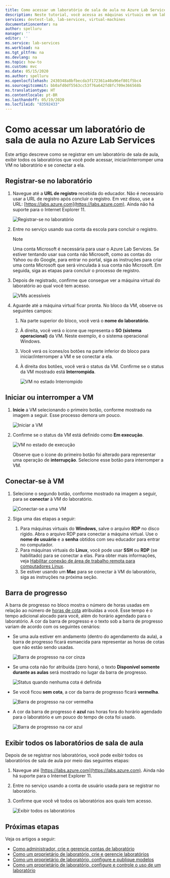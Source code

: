 ```yaml
---
title: Como acessar um laboratório de sala de aula no Azure Lab Services | Microsoft Docs
description: Neste tutorial, você acessa as máquinas virtuais em um laboratório de sala de aula configurado por um educador.
services: devtest-lab, lab-services, virtual-machines
documentationcenter: na
author: spelluru
manager: ''
editor: ''
ms.service: lab-services
ms.workload: na
ms.tgt_pltfrm: na
ms.devlang: na
ms.topic: how-to
ms.custom: mvc
ms.date: 05/15/2020
ms.author: spelluru
ms.openlocfilehash: 2430348a8bfbecda3f172361a40a96ef801f5bc4
ms.sourcegitcommit: bb0afd0df5563cc53f76a642fd8fc709e366568b
ms.translationtype: HT
ms.contentlocale: pt-BR
ms.lasthandoff: 05/19/2020
ms.locfileid: "83592433"
---
```

# <a name="how-to-access-a-classroom-lab-in-azure-lab-services"></a>Como acessar um laboratório de sala de aula no Azure Lab Services
Este artigo descreve como se registrar em um laboratório de sala de aula, exibir todos os laboratórios que você pode acessar, iniciar/interromper uma VM no laboratório e se conectar a ela. 

## <a name="register-to-the-lab"></a>Registrar-se no laboratório

1. Navegue até a **URL de registro** recebida do educador. Não é necessário usar a URL de registro após concluir o registro. Em vez disso, use a URL: [https://labs.azure.com](https://labs.azure.com). Ainda não há suporte para o Internet Explorer 11. 

    ![Registrar-se no laboratório](../media/tutorial-connect-vm-in-classroom-lab/register-lab.png)
1. Entre no serviço usando sua conta da escola para concluir o registro. 

    > [!NOTE]
    > Uma conta Microsoft é necessária para usar o Azure Lab Services. Se estiver tentando usar sua conta não Microsoft, como as contas do Yahoo ou do Google, para entrar no portal, siga as instruções para criar uma conta Microsoft que será vinculada à sua conta não Microsoft. Em seguida, siga as etapas para concluir o processo de registro. 
1. Depois de registrado, confirme que consegue ver a máquina virtual do laboratório ao qual você tem acesso. 

    ![VMs acessíveis](../media/tutorial-connect-vm-in-classroom-lab/accessible-vms.png)
1. Aguarde até a máquina virtual ficar pronta. No bloco da VM, observe os seguintes campos:
    1. Na parte superior do bloco, você verá o **nome do laboratório**.
    1. À direita, você verá o ícone que representa o **SO (sistema operacional)** da VM. Neste exemplo, é o sistema operacional Windows. 
    1. Você verá os ícones/os botões na parte inferior do bloco para iniciar/interromper a VM e se conectar a ela. 
    1. À direita dos botões, você verá o status da VM. Confirme se o status da VM mostrado está **Interrompida**.

        ![VM no estado Interrompido](../media/tutorial-connect-vm-in-classroom-lab/vm-in-stopped-state.png)

## <a name="start-or-stop-the-vm"></a>Iniciar ou interromper a VM
1. **Inicie** a VM selecionando o primeiro botão, conforme mostrado na imagem a seguir. Esse processo demora um pouco.  

    ![Iniciar a VM](../media/tutorial-connect-vm-in-classroom-lab/start-vm.png)
4. Confirme se o status da VM está definido como **Em execução**. 

    ![VM no estado de execução](../media/tutorial-connect-vm-in-classroom-lab/vm-running.png)

    Observe que o ícone do primeiro botão foi alterado para representar uma operação de **interrupção**. Selecione esse botão para interromper a VM. 

## <a name="connect-to-the-vm"></a>Conectar-se à VM

1. Selecione o segundo botão, conforme mostrado na imagem a seguir, para se **conectar** à VM do laboratório. 

    ![Conectar-se a uma VM](../media/tutorial-connect-vm-in-classroom-lab/connect-vm.png)
2. Siga uma das etapas a seguir: 
    1. Para máquinas virtuais do **Windows**, salve o arquivo **RDP** no disco rígido. Abra o arquivo RDP para conectar a máquina virtual. Use o **nome de usuário** e a **senha** obtidos com seu educador para entrar no computador. 
    3. Para máquinas virtuais do **Linux**, você pode usar **SSH** ou **RDP** (se habilitado) para se conectar a elas. Para obter mais informações, veja [Habilitar conexão de área de trabalho remota para computadores Linux](how-to-enable-remote-desktop-linux.md). 
    1. Se estiver usando um **Mac** para se conectar à VM do laboratório, siga as instruções na próxima seção. 

## <a name="progress-bar"></a>Barra de progresso 
A barra de progresso no bloco mostra o número de horas usadas em relação ao número de [horas de cota](how-to-configure-student-usage.md#set-quotas-for-users) atribuídas a você. Esse tempo é o tempo adicional alocado para você, além do horário agendado para o laboratório. A cor da barra de progresso e o texto sob a barra de progresso variam de acordo com os seguintes cenários:

- Se uma aula estiver em andamento (dentro do agendamento da aula), a barra de progresso ficará esmaecida para representar as horas de cotas que não estão sendo usadas. 

    ![Barra de progresso na cor cinza](../media/tutorial-connect-vm-in-classroom-lab/progress-bar-class-in-progress.png)
- Se uma cota não for atribuída (zero hora), o texto **Disponível somente durante as aulas** será mostrado no lugar da barra de progresso. 
    
    ![Status quando nenhuma cota é definida](../media/tutorial-connect-vm-in-classroom-lab/available-during-class.png)
- Se você ficou **sem cota**, a cor da barra de progresso ficará **vermelha**. 

    ![Barra de progresso na cor vermelha](../media/tutorial-connect-vm-in-classroom-lab/progress-bar-red-color.png)
- A cor da barra de progresso é **azul** nas horas fora do horário agendado para o laboratório e um pouco do tempo de cota foi usado. 

    ![Barra de progresso na cor azul](../media/tutorial-connect-vm-in-classroom-lab/progress-bar-blue-color.png)


## <a name="view-all-the-classroom-labs"></a>Exibir todos os laboratórios de sala de aula
Depois de se registrar nos laboratórios, você pode exibir todos os laboratórios de sala de aula por meio das seguintes etapas: 

1. Navegue até [https://labs.azure.com](https://labs.azure.com). Ainda não há suporte para o Internet Explorer 11. 
2. Entre no serviço usando a conta de usuário usada para se registrar no laboratório. 
3. Confirme que você vê todos os laboratórios aos quais tem acesso. 

    ![Exibir todos os laboratórios](../media/how-to-manage-classroom-labs/all-labs.png)


## <a name="next-steps"></a>Próximas etapas
Veja os artigos a seguir:

- [Como administrador, crie e gerencie contas de laboratório](how-to-manage-lab-accounts.md)
- [Como um proprietário de laboratório, crie e gerencie laboratórios](how-to-manage-classroom-labs.md)
- [Como um proprietário de laboratório, configure e publique modelos](how-to-create-manage-template.md)
- [Como um proprietário de laboratório, configure e controle o uso de um laboratório](how-to-configure-student-usage.md)
 